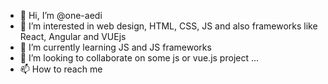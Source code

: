 - 👋 Hi, I’m @one-aedi
- 👀 I’m interested in web design, HTML, CSS, JS and also frameworks like React, Angular and VUEjs
- 🌱 I’m currently learning JS and JS frameworks
- 💞️ I’m looking to collaborate on some js or vue.js project ...
- 📫 How to reach me 

<!---
one-aedi/one-aedi is a ✨ special ✨ repository because its `README.md` (this file) appears on your GitHub profile.
You can click the Preview link to take a look at your changes.
--->
